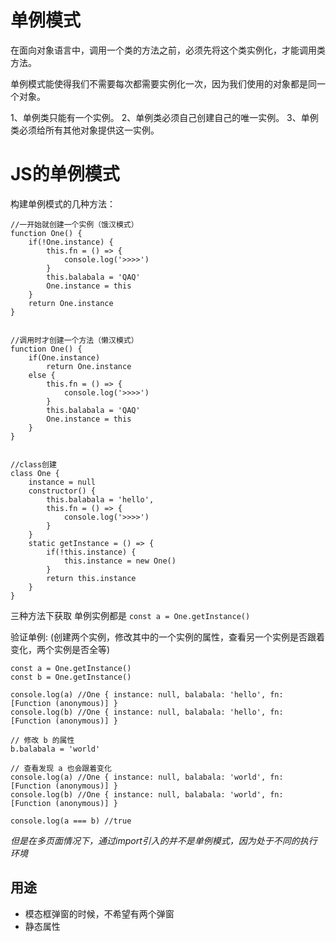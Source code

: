 
# 单例模式

在面向对象语言中，调用一个类的方法之前，必须先将这个类实例化，才能调用类方法。

单例模式能使得我们不需要每次都需要实例化一次，因为我们使用的对象都是同一个对象。

1、单例类只能有一个实例。
2、单例类必须自己创建自己的唯一实例。
3、单例类必须给所有其他对象提供这一实例。




# JS的单例模式


构建单例模式的几种方法：

```
//一开始就创建一个实例（饿汉模式）
function One() {
    if(!One.instance) {
        this.fn = () => {
            console.log('>>>>')
        }
        this.balabala = 'QAQ'
        One.instance = this
    }
    return One.instance
}


//调用时才创建一个方法（懒汉模式）
function One() {
    if(One.instance) 
        return One.instance
    else {
        this.fn = () => {
            console.log('>>>>')
        }
        this.balabala = 'QAQ'
        One.instance = this
    }
}


//class创建
class One {
    instance = null
    constructor() {
        this.balabala = 'hello',
        this.fn = () => {
            console.log('>>>>')
        }
    }
    static getInstance = () => {
        if(!this.instance) {
            this.instance = new One()
        }
        return this.instance
    }
}

```

三种方法下获取 单例实例都是 `const a = One.getInstance()`

验证单例: (创建两个实例，修改其中的一个实例的属性，查看另一个实例是否跟着变化，两个实例是否全等)
```
const a = One.getInstance()
const b = One.getInstance()

console.log(a) //One { instance: null, balabala: 'hello', fn: [Function (anonymous)] }
console.log(b) //One { instance: null, balabala: 'hello', fn: [Function (anonymous)] }

// 修改 b 的属性
b.balabala = 'world'

// 查看发现 a 也会跟着变化
console.log(a) //One { instance: null, balabala: 'world', fn: [Function (anonymous)] }
console.log(b) //One { instance: null, balabala: 'world', fn: [Function (anonymous)] }

console.log(a === b) //true
```


*但是在多页面情况下，通过import引入的并不是单例模式，因为处于不同的执行环境*


## 用途

- 模态框弹窗的时候，不希望有两个弹窗
- 静态属性